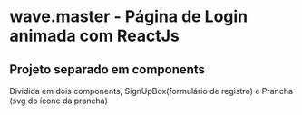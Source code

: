 # wave.master - Página de Login animada com ReactJs
## Projeto separado em components

Dividida em dois components, SignUpBox(formulário de registro) e Prancha (svg do ícone da prancha)
